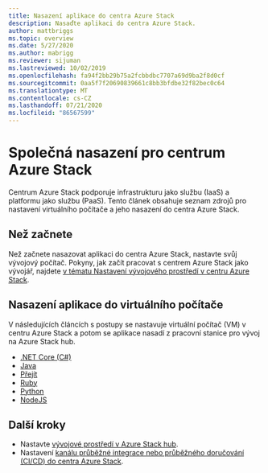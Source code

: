 ```yaml
---
title: Nasazení aplikace do centra Azure Stack
description: Nasaďte aplikaci do centra Azure Stack.
author: mattbriggs
ms.topic: overview
ms.date: 5/27/2020
ms.author: mabrigg
ms.reviewer: sijuman
ms.lastreviewed: 10/02/2019
ms.openlocfilehash: fa94f2bb29b75a2fcbbdbc7707a69d9ba2f8d0cf
ms.sourcegitcommit: 0aa5f7f20690839661c8bb3bfdbe32f82bec0c64
ms.translationtype: MT
ms.contentlocale: cs-CZ
ms.lasthandoff: 07/21/2020
ms.locfileid: "86567599"
---
```

# <a name="common-deployments-for-azure-stack-hub"></a>Společná nasazení pro centrum Azure Stack

Centrum Azure Stack podporuje infrastrukturu jako službu (IaaS) a platformu jako službu (PaaS). Tento článek obsahuje seznam zdrojů pro nastavení virtuálního počítače a jeho nasazení do centra Azure Stack.

## <a name="before-you-begin"></a>Než začnete

Než začnete nasazovat aplikaci do centra Azure Stack, nastavte svůj vývojový počítač. Pokyny, jak začít pracovat s centrem Azure Stack jako vývojář, najdete [v tématu Nastavení vývojového prostředí v centru Azure Stack](azure-stack-dev-start.md).

## <a name="deploy-an-app-to-a-vm"></a>Nasazení aplikace do virtuálního počítače

V následujících článcích s postupy se nastavuje virtuální počítač (VM) v centru Azure Stack a potom se aplikace nasadí z pracovní stanice pro vývoj na Azure Stack hub.

- [.NET Core (C#)](azure-stack-dev-start-howto-vm-dotnet.md)
- [Java](azure-stack-dev-start-howto-vm-java.md)
- [Přejít](azure-stack-dev-start-howto-vm-go.md)
- [Ruby](azure-stack-dev-start-howto-vm-ruby.md)
- [Python](azure-stack-dev-start-howto-vm-python.md)
- [NodeJS](azure-stack-dev-start-howto-vm-nodejs.md)

## <a name="next-steps"></a>Další kroky

- Nastavte [vývojové prostředí v Azure Stack hub](azure-stack-dev-start.md).
- Nastavení [kanálu průběžné integrace nebo průběžného doručování (CI/CD) do centra Azure Stack](https://github.com/Azure-Samples/azure-intelligent-edge-patterns/tree/master/hybrid-devops).
